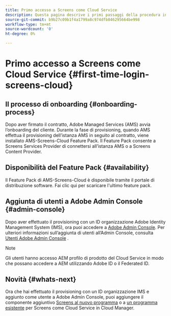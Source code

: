 ```yaml
---
title: Primo accesso a Screens come Cloud Service
description: Questa pagina descrive i primi passaggi della procedura introduttiva a Screens come Cloud Service.
source-git-commit: b9b27c09b1f4a1799a8c974dfb846295664be998
workflow-type: tm+mt
source-wordcount: '0'
ht-degree: 0%

---
```



# Primo accesso a Screens come Cloud Service {#first-time-login-screens-cloud}


## Il processo di onboarding {#onboarding-process}

Dopo aver firmato il contratto, Adobe Managed Services (AMS) avvia l’onboarding del cliente. Durante la fase di provisioning, quando AMS effettua il provisioning dell’istanza AMS in seguito al contratto, viene installato AMS-Screens-Cloud Feature Pack. Il Feature Pack consente a Screens Services Provider di connettersi all’istanza AMS o a Screens Content Provider.

## Disponibilità del Feature Pack {#availability}

Il Feature Pack di AMS-Screens-Cloud è disponibile tramite il portale di distribuzione software.
Fai clic qui per scaricare l&#39;ultimo feature pack.

## Aggiunta di utenti a Adobe Admin Console {#admin-console}

Dopo aver effettuato il provisioning con un ID organizzazione Adobe Identity Management System (IMS), ora puoi accedere a [Adobe Admin Console](https://adminconsole.adobe.com/). Per ulteriori informazioni sull’aggiunta di utenti all’Admin Console, consulta [Utenti Adobe Admin Console](https://helpx.adobe.com/enterprise/admin-guide.html/enterprise/using/users.ug.html) .

>[!NOTE]
>Gli utenti hanno accesso AEM profilo di prodotto del Cloud Service in modo che possano accedere a AEM utilizzando Adobe ID o il Federated ID.

## Novità {#whats-next}

Ora che hai effettuato il provisioning con un ID organizzazione IMS e aggiunto come utente a Adobe Admin Console, puoi aggiungere il componente aggiuntivo [Screens al nuovo programma](/help/screens-cloud/onboarding-screens-cloud/add-on-new-program-screens-cloud.md) o a [un programma esistente](/help/screens-cloud/onboarding-screens-cloud/add-on-existing-program-screens-cloud.md) per Screens come Cloud Service in Cloud Manager.